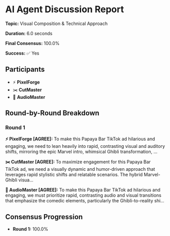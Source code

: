 # AI Agent Discussion Report

**Topic:** Visual Composition & Technical Approach

**Duration:** 6.0 seconds

**Final Consensus:** 100.0%

**Success:** ✅ Yes

## Participants

- ⚡ **PixelForge**
- ✂️ **CutMaster**
- 🎵 **AudioMaster**

## Round-by-Round Breakdown

### Round 1

**⚡ PixelForge [AGREE]:** To make this Papaya Bar TikTok ad hilarious and engaging, we need to lean heavily into rapid, contrasting visual and auditory shifts, mirroring the epic Marvel intro, whimsical Ghibli transformation, ...

**✂️ CutMaster [AGREE]:** To maximize engagement for this Papaya Bar TikTok ad, we need a visually dynamic and humor-driven approach that leverages rapid stylistic shifts and relatable scenarios. The hybrid Marvel-Ghibli visua...

**🎵 AudioMaster [AGREE]:** To make this Papaya Bar TikTok ad hilarious and engaging, we must prioritize rapid, contrasting audio and visual transitions that emphasize the comedic elements, particularly the Ghibli-to-reality shi...

## Consensus Progression

- **Round 1:** 100.0%
